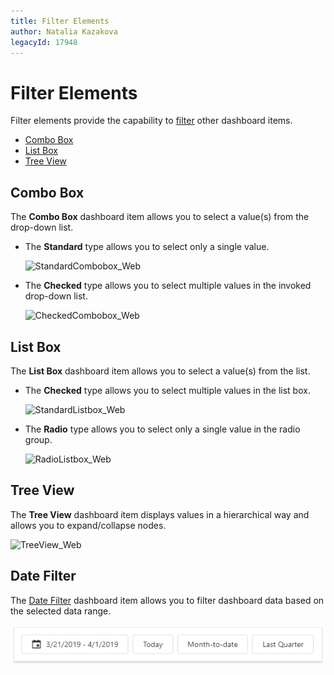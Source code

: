 ```yaml
---
title: Filter Elements
author: Natalia Kazakova
legacyId: 17948
---
```

# Filter Elements
Filter elements provide the capability to [filter](../data-presentation/master-filtering.md) other dashboard items.
* [Combo Box](#combo-box)
* [List Box](#list-box)
* [Tree View](#tree-view)

## <a name="combo-box"/>Combo Box
The **Combo Box** dashboard item allows you to select a value(s) from the drop-down list.
* The **Standard** type allows you to select only a single value.
	
	![StandardCombobox_Web](../../../images/img25527.png)
* The **Checked** type allows you to select multiple values in the invoked drop-down list.
	
	![CheckedCombobox_Web](../../../images/img25528.png)

## <a name="list-box"/>List Box
The **List Box** dashboard item allows you to select a value(s) from the list.
* The **Checked** type allows you to select multiple values in the list box.
	
	![StandardListbox_Web](../../../images/img25529.png)
* The **Radio** type allows you to select only a single value in the radio group.
	
	![RadioListbox_Web](../../../images/img25530.png)

## <a name="tree-view"/>Tree View
The **Tree View** dashboard item displays values in a hierarchical way and allows you to expand/collapse nodes.

![TreeView_Web](../../../images/img25531.png)

## Date Filter

The [Date Filter](../dashboard-items/date-filter.md) dashboard item allows you to filter dashboard data based on the selected data range. 

![](../../../images/datefilter-web-autoheight.png)